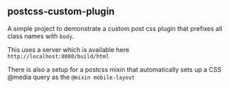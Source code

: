 postcss-custom-plugin
--------------------

A simple project to demonstrate a custom post css plugin that prefixes all class names with `body`.

This uses a server which is available here `http://localhost:8080/build/html`

There is also a setup for a postcss mixin that automatically sets up a CSS @media query as the `@mixin mobile-layout`
 